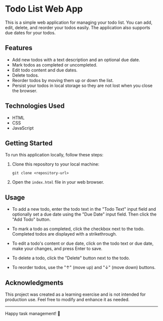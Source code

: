# Todo List Web App

This is a simple web application for managing your todo list. You can add, edit, delete, and reorder your todos easily. The application also supports due dates for your todos.

## Features

- Add new todos with a text description and an optional due date.
- Mark todos as completed or uncompleted.
- Edit todo content and due dates.
- Delete todos.
- Reorder todos by moving them up or down the list.
- Persist your todos in local storage so they are not lost when you close the browser.

## Technologies Used

- HTML
- CSS
- JavaScript

## Getting Started

To run this application locally, follow these steps:

1. Clone this repository to your local machine:

   ```
   git clone <repository-url>
   ```

2. Open the `index.html` file in your web browser.

## Usage

- To add a new todo, enter the todo text in the "Todo Text" input field and optionally set a due date using the "Due Date" input field. Then click the "Add Todo" button.

- To mark a todo as completed, click the checkbox next to the todo. Completed todos are displayed with a strikethrough.

- To edit a todo's content or due date, click on the todo text or due date, make your changes, and press Enter to save.

- To delete a todo, click the "Delete" button next to the todo.

- To reorder todos, use the "↑" (move up) and "↓" (move down) buttons.


## Acknowledgments

This project was created as a learning exercise and is not intended for production use. Feel free to modify and enhance it as needed.

---

Happy task management! 📝